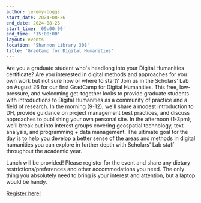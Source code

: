 ```yaml
---
author: jeremy-boggs
start_date: 2024-08-26
end_date: 2024-08-26
start_time: '09:00:00'
end_time: '15:00:00'
layout: events
location: 'Shannon Library 308'
title: 'GradCamp for Digital Humanities'
---
```


Are you a graduate student who's headlong into your Digital Humanities
certificate? Are you interested in digital methods and approaches for you own
work but not sure how or where to start? Join us in the Scholars' Lab on August
26 for our first GradCamp for Digital Humanities. This free, low-pressure, and welcoming get-together looks
to provide graduate students with introductions to Digital Humanities as a
community of practice and a field of research. In the morning (9-12), we'll share a
modest introduction to DH, provide guidance on project management best
practices, and discuss approaches to publishing your own personal site. In the
afternoon (1-3pm), we'll break out into interest groups covering geospatial technology,
text analysis, and programming + data management. The ultimate goal for the day
is to help you develop a better sense of the areas and methods in digital
humanities you can explore in further depth with Scholars' Lab staff throughout the
academic year.

Lunch will be provided! Please register for the event and share any dietary
restrictions/preferences and other accommodations you need. The only thing you
absolutely need to bring is your interest and attention, but a laptop would be
handy.

[Register here!](https://cal.lib.virginia.edu/calendar/events/GradCamp2024)